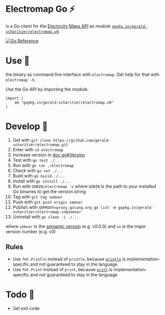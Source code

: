 # Electromap Go ⚡

is a Go client for the [Electricity Maps API](https://static.electricitymaps.com/api/docs/index.html)
as module [`gopkg.in/gerald-scharitzer/electromap.v0`](https://pkg.go.dev/gopkg.in/gerald-scharitzer/electromap.v0).

[![Go Reference](https://pkg.go.dev/badge/gopkg.in/gerald-scharitzer/electromap.v0.svg)](https://pkg.go.dev/gopkg.in/gerald-scharitzer/electromap.v0)

# Use 🔌

the binary as command line interface with `electromap`. Get help for that with `electromap -h`.

Use the Go API by importing the module.

```
import (
    em "gopkg.in/gerald-scharitzer/electromap.v0"
)
```

# Develop 🚀

 1. Get with `git clone https://github.com/gerald-scharitzer/electromap.git`
 2. Enter with `cd electromap`
 3. Increase version in [doc.go#Version](doc.go#Version)
 4. Test with `go test ./...`
 5. Run with `go run ./electromap`
 6. Check with `go vet ./...`
 7. Build with `go build ./...`
 8. Install with `go install ./...`
 9. Run with `GOBIN/electromap -v` where `GOBIN` is the path to your installed Go binaries to get the version string
10. Tag with `git tag semver`
11. Push with `git push origin semver`
12. Publish with `GOPROXY=proxy.golang.org go list -m gopkg.in/gerald-scharitzer/electromap.vn@semver`
13. Uninstall with `go clean -i ./...`

where `semver` is the [semantic version](https://semver.org/spec/v2.0.0.html) (e.g. v0.0.0)
and `vn` is the major version number (e.g. v0)

## Rules

- Use `fmt.Println` instead of `println`, because [`println`](https://pkg.go.dev/builtin@go1.21.6#println)
is implementation-specific and not guaranteed to stay in the language
- Use `fmt.Print` instead of `print`, because [`print`](https://pkg.go.dev/builtin@go1.21.6#print)
is implementation-specific and not guaranteed to stay in the language

# Todo 🚨

- Set exit code
